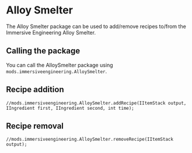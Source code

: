# Alloy Smelter

The Alloy Smelter package can be used to add/remove recipes to/from the Immersive Engineering Alloy Smelter.

## Calling the package

You can call the AlloySmelter package using `mods.immersiveengineering.AlloySmelter`.

## Recipe addition

```
//mods.immersiveengineering.AlloySmelter.addRecipe(IItemStack output, IIngredient first, IIngredient second, int time);

```

## Recipe removal
```
//mods.immersiveengineering.AlloySmelter.removeRecipe(IItemStack output);

```